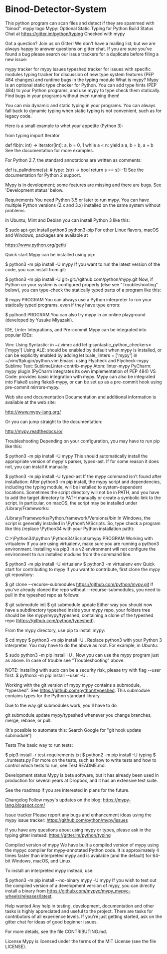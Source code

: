 # Binod-Detector-System
This python program can scan files and detect if they are spammed with "binod".
mypy logo
Mypy: Optional Static Typing for Python
Build Status Chat at https://gitter.im/python/typing Checked with mypy

Got a question? Join us on Gitter!
We don't have a mailing list; but we are always happy to answer questions on gitter chat. If you are sure you've found a bug please search our issue trackers for a duplicate before filing a new issue:

mypy tracker for mypy issues
typeshed tracker for issues with specific modules
typing tracker for discussion of new type system features (PEP 484 changes) and runtime bugs in the typing module
What is mypy?
Mypy is an optional static type checker for Python. You can add type hints (PEP 484) to your Python programs, and use mypy to type check them statically. Find bugs in your programs without even running them!

You can mix dynamic and static typing in your programs. You can always fall back to dynamic typing when static typing is not convenient, such as for legacy code.

Here is a small example to whet your appetite (Python 3):

from typing import Iterator

def fib(n: int) -> Iterator[int]:
    a, b = 0, 1
    while a < n:
        yield a
        a, b = b, a + b
See the documentation for more examples.

For Python 2.7, the standard annotations are written as comments:

def is_palindrome(s):
    # type: (str) -> bool
    return s == s[::-1]
See the documentation for Python 2 support.

Mypy is in development; some features are missing and there are bugs. See 'Development status' below.

Requirements
You need Python 3.5 or later to run mypy. You can have multiple Python versions (2.x and 3.x) installed on the same system without problems.

In Ubuntu, Mint and Debian you can install Python 3 like this:

$ sudo apt-get install python3 python3-pip
For other Linux flavors, macOS and Windows, packages are available at

https://www.python.org/getit/

Quick start
Mypy can be installed using pip:

$ python3 -m pip install -U mypy
If you want to run the latest version of the code, you can install from git:

$ python3 -m pip install -U git+git://github.com/python/mypy.git
Now, if Python on your system is configured properly (else see "Troubleshooting" below), you can type-check the statically typed parts of a program like this:

$ mypy PROGRAM
You can always use a Python interpreter to run your statically typed programs, even if they have type errors:

$ python3 PROGRAM
You can also try mypy in an online playground (developed by Yusuke Miyazaki).

IDE, Linter Integrations, and Pre-commit
Mypy can be integrated into popular IDEs:

Vim:
Using Syntastic: in ~/.vimrc add let g:syntastic_python_checkers=['mypy']
Using ALE: should be enabled by default when mypy is installed, or can be explicitly enabled by adding let b:ale_linters = ['mypy'] in ~/vim/ftplugin/python.vim
Emacs: using Flycheck and Flycheck-mypy
Sublime Text: SublimeLinter-contrib-mypy
Atom: linter-mypy
PyCharm: mypy plugin (PyCharm integrates its own implementation of PEP 484)
VS Code: provides basic integration with mypy.
Mypy can also be integrated into Flake8 using flake8-mypy, or can be set up as a pre-commit hook using pre-commit mirrors-mypy.

Web site and documentation
Documentation and additional information is available at the web site:

http://www.mypy-lang.org/

Or you can jump straight to the documentation:

http://mypy.readthedocs.io/

Troubleshooting
Depending on your configuration, you may have to run pip like this:

$ python3 -m pip install -U mypy
This should automatically install the appropriate version of mypy's parser, typed-ast. If for some reason it does not, you can install it manually:

$ python3 -m pip install -U typed-ast
If the mypy command isn't found after installation: After python3 -m pip install, the mypy script and dependencies, including the typing module, will be installed to system-dependent locations. Sometimes the script directory will not be in PATH, and you have to add the target directory to PATH manually or create a symbolic link to the script. In particular, on macOS, the script may be installed under /Library/Frameworks:

/Library/Frameworks/Python.framework/Versions/<version>/bin
In Windows, the script is generally installed in \PythonNN\Scripts. So, type check a program like this (replace \Python34 with your Python installation path):

C:\>\Python34\python \Python34\Scripts\mypy PROGRAM
Working with virtualenv
If you are using virtualenv, make sure you are running a python3 environment. Installing via pip3 in a v2 environment will not configure the environment to run installed modules from the command line.

$ python3 -m pip install -U virtualenv
$ python3 -m virtualenv env
Quick start for contributing to mypy
If you want to contribute, first clone the mypy git repository:

$ git clone --recurse-submodules https://github.com/python/mypy.git
If you've already cloned the repo without --recurse-submodules, you need to pull in the typeshed repo as follows:

$ git submodule init
$ git submodule update
Either way you should now have a subdirectory typeshed inside your mypy repo, your folders tree should be like mypy/mypy/typeshed, containing a clone of the typeshed repo (https://github.com/python/typeshed).

From the mypy directory, use pip to install mypy:

$ cd mypy
$ python3 -m pip install -U .
Replace python3 with your Python 3 interpreter. You may have to do the above as root. For example, in Ubuntu:

$ sudo python3 -m pip install -U .
Now you can use the mypy program just as above. In case of trouble see "Troubleshooting" above.

NOTE: Installing with sudo can be a security risk, please try with flag --user first. $ python3 -m pip install --user -U .

Working with the git version of mypy
mypy contains a submodule, "typeshed". See https://github.com/python/typeshed. This submodule contains types for the Python standard library.

Due to the way git submodules work, you'll have to do

  git submodule update mypy/typeshed
whenever you change branches, merge, rebase, or pull.

(It's possible to automate this: Search Google for "git hook update submodule")

Tests
The basic way to run tests:

$ pip3 install -r test-requirements.txt
$ python2 -m pip install -U typing
$ ./runtests.py
For more on the tests, such as how to write tests and how to control which tests to run, see Test README.md.

Development status
Mypy is beta software, but it has already been used in production for several years at Dropbox, and it has an extensive test suite.

See the roadmap if you are interested in plans for the future.

Changelog
Follow mypy's updates on the blog: https://mypy-lang.blogspot.com/

Issue tracker
Please report any bugs and enhancement ideas using the mypy issue tracker: https://github.com/python/mypy/issues

If you have any questions about using mypy or types, please ask in the typing gitter instead: https://gitter.im/python/typing

Compiled version of mypy
We have built a compiled version of mypy using the mypyc compiler for mypy-annotated Python code. It is approximately 4 times faster than interpreted mypy and is available (and the default) for 64-bit Windows, macOS, and Linux.

To install an interpreted mypy instead, use:

$ python3 -m pip install --no-binary mypy -U mypy
If you wish to test out the compiled version of a development version of mypy, you can directly install a binary from https://github.com/mypyc/mypy_mypyc-wheels/releases/latest.

Help wanted
Any help in testing, development, documentation and other tasks is highly appreciated and useful to the project. There are tasks for contributors of all experience levels. If you're just getting started, ask on the gitter chat for ideas of good beginner issues.

For more details, see the file CONTRIBUTING.md.

License
Mypy is licensed under the terms of the MIT License (see the file LICENSE).
